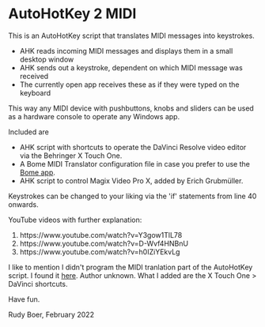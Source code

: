 # AutoHotKey 2 MIDI

This is an AutoHotKey script that translates MIDI messages into keystrokes.
 - AHK reads incoming MIDI messages and displays them in a small desktop window
 - AHK sends out a keystroke, dependent on which MIDI message was received
 - The currently open app receives these as if they were typed on the keyboard
 
This way any MIDI device with pushbuttons, knobs and sliders can be used as a hardware console to operate any Windows app.
 
Included are
 - AHK script with shortcuts to operate the DaVinci Resolve video editor via the Behringer X Touch One.
 - A Bome MIDI Translator configuration file in case you prefer to use the [Bome app](https://www.bome.com/products/miditranslator).
 - AHK script to control Magix Video Pro X, added by Erich Grubmüller.
 
Keystrokes can be changed to your liking via the 'if' statements from line 40 onwards.
 
YouTube videos with further explanation:
<ol>
 <li>https://www.youtube.com/watch?v=Y3gow1TlL78</li>
 <li>https://www.youtube.com/watch?v=D-Wvf4HNBnU</li>
 <li>https://www.youtube.com/watch?v=h0IZiYEkvLg</li>
</ol>
 
I like to mention I didn't program the MIDI tranlation part of the AutoHotKey script.
I found it [here](https://github.com/genmce/AHK_Midi2Keypress). Author unknown.
What I added are the X Touch One > DaVinci shortcuts.
 
Have fun.

Rudy Boer, February 2022
 
